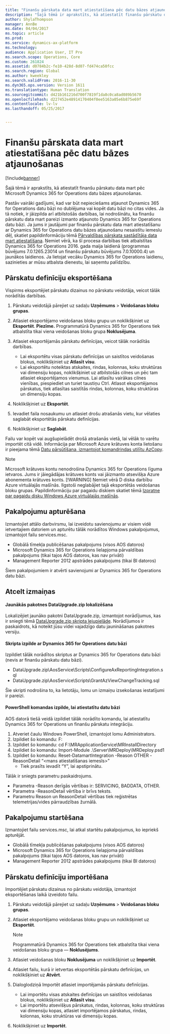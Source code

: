 ```yaml
---
title: "Finanšu pārskata data mart atiestatīšana pēc datu bāzes atjaunošanas"
description: "Šajā tēmā ir aprakstīts, kā atiestatīt finanšu pārskatu data mart pēc Microsoft Dynamics 365 for Operations datu bāzes atjaunošanas."
author: ShylaThompson
manager: AnnBe
ms.date: 04/04/2017
ms.topic: article
ms.prod: 
ms.service: dynamics-ax-platform
ms.technology: 
audience: Application User, IT Pro
ms.search.scope: Operations, Core
ms.custom: 261824
ms.assetid: d0784b2c-fe10-428d-8d07-fd474ca50fcc
ms.search.region: Global
ms.author: kweekley
ms.search.validFrom: 2016-11-30
ms.dyn365.ops.version: Version 1611
ms.translationtype: Human Translation
ms.sourcegitcommit: d421b161216d700f7819f1da8c0ca8ad089b5670
ms.openlocfilehash: d227452e48914170404f0ee5163a05e6b875e69f
ms.contentlocale: lv-lv
ms.lasthandoff: 05/25/2017


---
```


# <a name="reset-the-financial-reporting-data-mart-after-restoring-a-database"></a>Finanšu pārskata data mart atiestatīšana pēc datu bāzes atjaunošanas

[!include[banner](../includes/banner.md)]


Šajā tēmā ir aprakstīts, kā atiestatīt finanšu pārskatu data mart pēc Microsoft Dynamics 365 for Operations datu bāzes atjaunošanas. 

Pastāv vairāki gadījumi, kad var būt nepieciešams atjaunot Dynamics 365 for Operations datu bāzi no dublējuma vai kopēt datu bāzi no citas vides. Ja tā notiek, ir jāizpilda arī atbilstošās darbības, lai nodrošinātu, ka finanšu pārskatu data mart pareizi izmanto atjaunoto Dynamics 365 for Operations datu bāzi. Ja jums ir jautājumi par finanšu pārskatu data mart atiestatīšanu ar Dynamics 365 for Operations datu bāzes atjaunošanu nesaistītu iemeslu dēļ, skatiet papildinformāciju tēmā [Pārvaldības pārskata sastādītāja data mart atiestatīšana](https://blogs.msdn.microsoft.com/dynamics_financial_reporting/2016/06/28/resetting-the-management-reporter-data-mart/). Ņemiet vērā, ka šī procesa darbības tiek atbalstītas Dynamics 365 for Operations 2016. gada maija laidienā (programmas būvējums 7.0.1265.23014 un finanšu pārskatu būvējums 7.0.10000.4) un jaunākos laidienos. Ja lietojat vecāku Dynamics 365 for Operations laidienu, sazinieties ar mūsu atbalsta dienestu, lai saņemtu palīdzību.

## <a name="export-report-definitions"></a>Pārskatu definīciju eksportēšana
Vispirms eksportējiet pārskatu dizainus no pārskatu veidotāja, veicot tālāk norādītās darbības.

1.  Pārskatu veidotājā pārejiet uz sadaļu **Uzņēmums** &gt; **Veidošanas bloku grupas**.
2.  Atlasiet eksportējamo veidošanas bloku grupu un noklikšķiniet uz **Eksportēt**. **Piezīme.** Programmatūrā Dynamics 365 for Operations tiek atbalstīta tikai viena veidošanas bloku grupa **Noklusējuma**.
3.  Atlasiet eksportējamās pārskatu definīcijas, veicot tālāk norādītās darbības.
    -   Lai eksportētu visas pārskatu definīcijas un saistītos veidošanas blokus, noklikšķiniet uz **Atlasīt visu**.
    -   Lai eksportētu noteiktas atskaites, rindas, kolonnas, koku struktūras vai dimensiju kopas, noklikšķiniet uz atbilstošās cilnes un pēc tam atlasiet eksportējamos vienumus. Lai atlasītu vairākas cilnes vienības, piespiediet un turiet taustiņu Ctrl. Atlasot eksportējamos pārskatus, tiek atlasītas saistītās rindas, kolonnas, koku struktūras un dimensiju kopas.

4.  Noklikšķiniet uz **Eksportēt**.
5.  Ievadiet faila nosaukumu un atlasiet drošu atrašanās vietu, kur vēlaties saglabāt eksportētās pārskatu definīcijas.
6.  Noklikšķiniet uz **Saglabāt**.

Failu var kopēt vai augšupielādēt drošā atrašanās vietā, lai vēlāk to varētu importēt citā vidē. Informācija par Microsoft Azure krātuves konta lietošanu ir pieejama tēmā [Datu pārsūtīšana, izmantojot komandrindas utilītu AzCopy](https://docs.microsoft.com/en-gb/azure/storage/storage-use-azcopy). 
> [!NOTE]
> Microsoft krātuves kontu nenodrošina Dynamics 365 for Operations līguma ietvaros. Jums ir jāiegādājas krātuves konts vai jāizmanto atsevišķa Azure abonementa krātuves konts. 
> [!WARNING]
> Ņemiet vērā D diska darbību Azure virtuālajās mašīnās. Ilgstoši neglabājiet tajā eksportētās veidošanas bloku grupas. Papildinformāciju par pagaidu diskiem skatiet tēmā [Izpratne par pagaidu disku Windows Azure virtuālajās mašīnās](https://blogs.msdn.microsoft.com/mast/2013/12/06/understanding-the-temporary-drive-on-windows-azure-virtual-machines/).

## <a name="stop-services"></a>Pakalpojumu apturēšana
Izmantojiet attālo darbvirsmu, lai izveidotu savienojumu ar visiem vidē ietvertajiem datoriem un apturētu tālāk norādītos Windows pakalpojumus, izmantojot failu services.msc.

-   Globālā tīmekļa publicēšanas pakalpojums (visos AOS datoros)
-   Microsoft Dynamics 365 for Operations lielapjoma pārvaldības pakalpojums (tikai tajos AOS datoros, kas nav privāti)
-   Management Reporter 2012 apstrādes pakalpojums (tikai BI datoros)

Šiem pakalpojumiem ir atvērti savienojumi ar Dynamics 365 for Operations datu bāzi.

## <a name="reset"></a>Atcelt izmaiņas
#### <a name="locate-the-latest-dataupgradezip-package"></a>Jaunākās pakotnes DataUpgrade.zip lokalizēšana

Lokalizējiet jaunāko pakotni DataUpgrade.zip, izmantojot norādījumus, kas ir sniegti tēmā [DataUpgrade.zip skripta lejupielāde](..\migration-upgrade\upgrade-data-to-latest-update.md). Norādījumos ir paskaidrots, kā noteikt jūsu videi vajadzīgo datu jaunināšanas pakotnes versiju.

#### <a name="execute-scripts-against-dynamics-365-for-operations-database"></a>Skripta izpilde ar Dynamics 365 for Operations datu bāzi

Izpildiet tālāk norādītos skriptus ar Dynamics 365 for Operations datu bāzi (nevis ar finanšu pārskatu datu bāzi).

-   DataUpgrade.zip\\AosService\\Scripts\\ConfigureAxReportingIntegration.sql
-   DataUpgrade.zip\\AosService\\Scripts\\GrantAzViewChangeTracking.sql

Šie skripti nodrošina to, ka lietotāju, lomu un izmaiņu izsekošanas iestatījumi ir pareizi.

#### <a name="execute-powershell-command-to-reset-database"></a>PowerShell komandas izpilde, lai atiestatītu datu bāzi

AOS datorā tiešā veidā izpildiet tālāk norādīto komandu, lai atiestatītu Dynamics 365 for Operations un finanšu pārskatu integrāciju.

1.  Atveriet čaulu Windows PowerShell, izmantojot lomu Administrators.
2.  Izpildiet šo komandu: F:
3.  Izpildiet šo komandu: cd F:\\MRApplicationService\\MRInstallDirectory
4.  Izpildiet šo komandu: Import-Module .\\Server\\MRDeploy\\MRDeploy.psd1
5.  Izpildiet šo komandu: Reset-DatamartIntegration -Reason OTHER -ReasonDetail “&lt;mans atiestatīšanas iemesls&gt;”
    -   Tiek prasīts ievadīt “Y”, lai apstiprinātu.

Tālāk ir sniegts parametru paskaidrojums.

-   Parametra -Reason derīgās vērtības ir: SERVICING, BADDATA, OTHER.
-   Parametra -ReasonDetail vērtība ir brīvs teksts.
-   Parametru Reason un ReasonDetail vērtības tiek reģistrētas telemetrijas/vides pārraudzības žurnālā.

## <a name="start-services"></a>Pakalpojumu startēšana
Izmantojiet failu services.msc, lai atkal startētu pakalpojumus, ko iepriekš apturējāt.

-   Globālā tīmekļa publicēšanas pakalpojums (visos AOS datoros)
-   Microsoft Dynamics 365 for Operations lielapjoma pārvaldības pakalpojums (tikai tajos AOS datoros, kas nav privāti)
-   Management Reporter 2012 apstrādes pakalpojums (tikai BI datoros)

## <a name="import-report-definitions"></a>Pārskatu definīciju importēšana
Importējiet pārskatu dizainus no pārskatu veidotāja, izmantojot eksportēšanas laikā izveidoto failu.

1.  Pārskatu veidotājā pārejiet uz sadaļu **Uzņēmums** &gt; **Veidošanas bloku grupas**.
2.  Atlasiet eksportējamo veidošanas bloku grupu un noklikšķiniet uz **Eksportēt**. 
    > [!NOTE]
    > Programmatūrā Dynamics 365 for Operations tiek atbalstīta tikai viena veidošanas bloku grupa — **Noklusējums**.
3.  Atlasiet veidošanas bloku **Noklusējuma** un noklikšķiniet uz **Importēt**.
4.  Atlasiet failu, kurā ir ietvertas eksportētās pārskatu definīcijas, un noklikšķiniet uz **Atvērt**.
5.  Dialoglodziņā Importēt atlasiet importējamās pārskatu definīcijas.
    -   Lai importētu visas atskaites definīcijas un saistītos veidošanas blokus, noklikšķiniet uz **Atlasīt visu**.
    -   Lai importētu atsevišķus pārskatus, rindas, kolonnas, koku struktūras vai dimensiju kopas, atlasiet importējamos pārskatus, rindas, kolonnas, koku struktūras vai dimensiju kopas.

6.  Noklikšķiniet uz **Importēt**.





